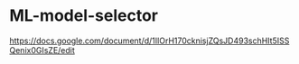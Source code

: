 # ML-model-selector

https://docs.google.com/document/d/1IlOrH170cknisjZQsJD493schHIt5ISSQenix0GIsZE/edit
